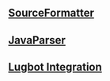 ## [SourceFormatter](/modules/util/source-formatter/documentation/source-formatter/source-formatter.markdown)

## [JavaParser](/modules/util/source-formatter/documentation/source-formatter/java-parser.markdown)

## [Lugbot Integration](/modules/util/source-formatter/documentation/source-formatter/lugbot-integration.markdown)